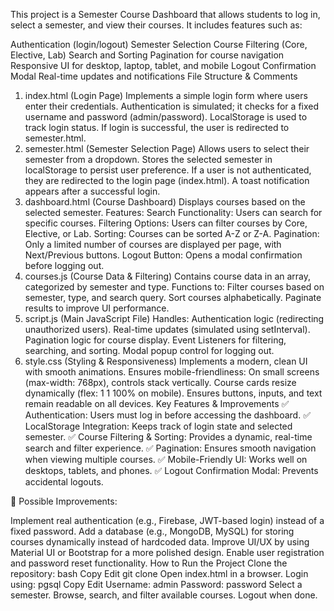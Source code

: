 This project is a Semester Course Dashboard that allows students to log in, select a semester, and view their courses. It includes features such as:

Authentication (login/logout)
Semester Selection
Course Filtering (Core, Elective, Lab)
Search and Sorting
Pagination for course navigation
Responsive UI for desktop, laptop, tablet, and mobile
Logout Confirmation Modal
Real-time updates and notifications
File Structure & Comments
1. index.html (Login Page)
Implements a simple login form where users enter their credentials.
Authentication is simulated; it checks for a fixed username and password (admin/password).
LocalStorage is used to track login status.
If login is successful, the user is redirected to semester.html.
2. semester.html (Semester Selection Page)
Allows users to select their semester from a dropdown.
Stores the selected semester in localStorage to persist user preference.
If a user is not authenticated, they are redirected to the login page (index.html).
A toast notification appears after a successful login.
3. dashboard.html (Course Dashboard)
Displays courses based on the selected semester.
Features:
Search Functionality: Users can search for specific courses.
Filtering Options: Users can filter courses by Core, Elective, or Lab.
Sorting: Courses can be sorted A-Z or Z-A.
Pagination: Only a limited number of courses are displayed per page, with Next/Previous buttons.
Logout Button: Opens a modal confirmation before logging out.
4. courses.js (Course Data & Filtering)
Contains course data in an array, categorized by semester and type.
Functions to:
Filter courses based on semester, type, and search query.
Sort courses alphabetically.
Paginate results to improve UI performance.
5. script.js (Main JavaScript File)
Handles:
Authentication logic (redirecting unauthorized users).
Real-time updates (simulated using setInterval).
Pagination logic for course display.
Event Listeners for filtering, searching, and sorting.
Modal popup control for logging out.
6. style.css (Styling & Responsiveness)
Implements a modern, clean UI with smooth animations.
Ensures mobile-friendliness:
On small screens (max-width: 768px), controls stack vertically.
Course cards resize dynamically (flex: 1 1 100% on mobile).
Ensures buttons, inputs, and text remain readable on all devices.
Key Features & Improvements
✅ Authentication: Users must log in before accessing the dashboard.
✅ LocalStorage Integration: Keeps track of login state and selected semester.
✅ Course Filtering & Sorting: Provides a dynamic, real-time search and filter experience.
✅ Pagination: Ensures smooth navigation when viewing multiple courses.
✅ Mobile-Friendly UI: Works well on desktops, tablets, and phones.
✅ Logout Confirmation Modal: Prevents accidental logouts.

🔧 Possible Improvements:

Implement real authentication (e.g., Firebase, JWT-based login) instead of a fixed password.
Add a database (e.g., MongoDB, MySQL) for storing courses dynamically instead of hardcoded data.
Improve UI/UX by using Material UI or Bootstrap for a more polished design.
Enable user registration and password reset functionality.
How to Run the Project
Clone the repository:
bash
Copy
Edit
git clone <repo-link>
Open index.html in a browser.
Login using:
pgsql
Copy
Edit
Username: admin
Password: password
Select a semester.
Browse, search, and filter available courses.
Logout when done.
